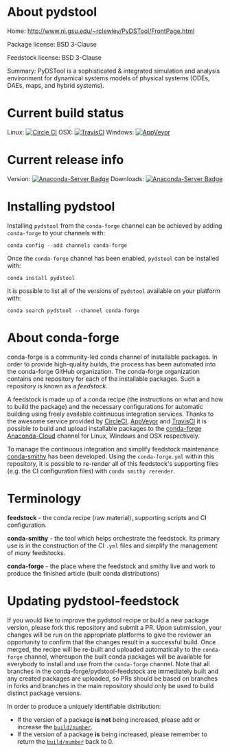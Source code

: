 About pydstool
==============

Home: http://www.ni.gsu.edu/~rclewley/PyDSTool/FrontPage.html

Package license: BSD 3-Clause

Feedstock license: BSD 3-Clause

Summary: PyDSTool is a sophisticated & integrated simulation and analysis environment for dynamical systems models of physical systems (ODEs, DAEs, maps, and hybrid systems).



Current build status
====================

Linux: [![Circle CI](https://circleci.com/gh/conda-forge/pydstool-feedstock.svg?style=shield)](https://circleci.com/gh/conda-forge/pydstool-feedstock)
OSX: [![TravisCI](https://travis-ci.org/conda-forge/pydstool-feedstock.svg?branch=master)](https://travis-ci.org/conda-forge/pydstool-feedstock)
Windows: [![AppVeyor](https://ci.appveyor.com/api/projects/status/github/conda-forge/pydstool-feedstock?svg=True)](https://ci.appveyor.com/project/conda-forge/pydstool-feedstock/branch/master)

Current release info
====================
Version: [![Anaconda-Server Badge](https://anaconda.org/conda-forge/pydstool/badges/version.svg)](https://anaconda.org/conda-forge/pydstool)
Downloads: [![Anaconda-Server Badge](https://anaconda.org/conda-forge/pydstool/badges/downloads.svg)](https://anaconda.org/conda-forge/pydstool)

Installing pydstool
===================

Installing `pydstool` from the `conda-forge` channel can be achieved by adding `conda-forge` to your channels with:

```
conda config --add channels conda-forge
```

Once the `conda-forge` channel has been enabled, `pydstool` can be installed with:

```
conda install pydstool
```

It is possible to list all of the versions of `pydstool` available on your platform with:

```
conda search pydstool --channel conda-forge
```


About conda-forge
=================

conda-forge is a community-led conda channel of installable packages.
In order to provide high-quality builds, the process has been automated into the
conda-forge GitHub organization. The conda-forge organization contains one repository
for each of the installable packages. Such a repository is known as a *feedstock*.

A feedstock is made up of a conda recipe (the instructions on what and how to build
the package) and the necessary configurations for automatic building using freely
available continuous integration services. Thanks to the awesome service provided by
[CircleCI](https://circleci.com/), [AppVeyor](http://www.appveyor.com/)
and [TravisCI](https://travis-ci.org/) it is possible to build and upload installable
packages to the [conda-forge](https://anaconda.org/conda-forge)
[Anaconda-Cloud](http://docs.anaconda.org/) channel for Linux, Windows and OSX respectively.

To manage the continuous integration and simplify feedstock maintenance
[conda-smithy](http://github.com/conda-forge/conda-smithy) has been developed.
Using the ``conda-forge.yml`` within this repository, it is possible to re-render all of
this feedstock's supporting files (e.g. the CI configuration files) with ``conda smithy rerender``.


Terminology
===========

**feedstock** - the conda recipe (raw material), supporting scripts and CI configuration.

**conda-smithy** - the tool which helps orchestrate the feedstock.
                   Its primary use is in the construction of the CI ``.yml`` files
                   and simplify the management of *many* feedstocks.

**conda-forge** - the place where the feedstock and smithy live and work to
                  produce the finished article (built conda distributions)


Updating pydstool-feedstock
===========================

If you would like to improve the pydstool recipe or build a new
package version, please fork this repository and submit a PR. Upon submission,
your changes will be run on the appropriate platforms to give the reviewer an
opportunity to confirm that the changes result in a successful build. Once
merged, the recipe will be re-built and uploaded automatically to the
`conda-forge` channel, whereupon the built conda packages will be available for
everybody to install and use from the `conda-forge` channel.
Note that all branches in the conda-forge/pydstool-feedstock are
immediately built and any created packages are uploaded, so PRs should be based
on branches in forks and branches in the main repository should only be used to
build distinct package versions.

In order to produce a uniquely identifiable distribution:
 * If the version of a package **is not** being increased, please add or increase
   the [``build/number``](http://conda.pydata.org/docs/building/meta-yaml.html#build-number-and-string).
 * If the version of a package **is** being increased, please remember to return
   the [``build/number``](http://conda.pydata.org/docs/building/meta-yaml.html#build-number-and-string)
   back to 0.
